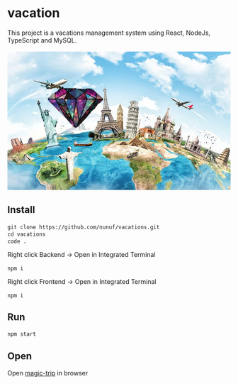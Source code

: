 # vacation

This project is a vacations management system using React, NodeJs, TypeScript and MySQL.
<br/><br/>
![image](./Frontend/src/Assets/Images/no-image.png)

## Install
```
git clone https://github.com/nunuf/vacations.git
cd vacations
code .
```
Right click Backend -> Open in Integrated Terminal
```
npm i
```
Right click Frontend -> Open in Integrated Terminal
```
npm i
```

## Run
```
npm start
```

## Open
Open [magic-trip](http://143.198.8.56) in browser